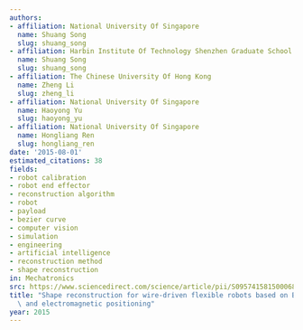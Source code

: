 ```yaml
---
authors:
- affiliation: National University Of Singapore
  name: Shuang Song
  slug: shuang_song
- affiliation: Harbin Institute Of Technology Shenzhen Graduate School
  name: Shuang Song
  slug: shuang_song
- affiliation: The Chinese University Of Hong Kong
  name: Zheng Li
  slug: zheng_li
- affiliation: National University Of Singapore
  name: Haoyong Yu
  slug: haoyong_yu
- affiliation: National University Of Singapore
  name: Hongliang Ren
  slug: hongliang_ren
date: '2015-08-01'
estimated_citations: 38
fields:
- robot calibration
- robot end effector
- reconstruction algorithm
- robot
- payload
- bezier curve
- computer vision
- simulation
- engineering
- artificial intelligence
- reconstruction method
- shape reconstruction
in: Mechatronics
src: https://www.sciencedirect.com/science/article/pii/S0957415815000689
title: "Shape reconstruction for wire-driven flexible robots based on B\xE9zier curve\
  \ and electromagnetic positioning"
year: 2015
---
```

